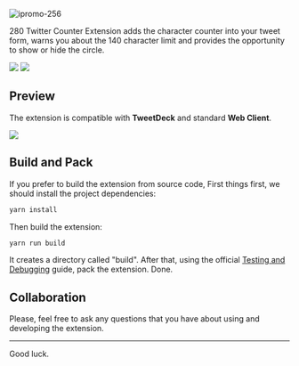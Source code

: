 ![ipromo-256](https://user-images.githubusercontent.com/435658/66169161-1e2fe580-e648-11e9-836e-5c8a9b0cb9c0.png)


280 Twitter Counter Extension adds the character counter into your tweet form, warns you about the 140 character limit and provides the opportunity to show or hide the circle. 

[![](https://developer.chrome.com/webstore/images/ChromeWebStore_Badge_v2_206x58.png)](https://chrome.google.com/webstore/detail/old-school-twitter/ieemcojejhalpakennbgfjeinfakibck)
[![](https://addons.cdn.mozilla.net/static/img/addons-buttons/AMO-button_1.png)](https://chrome.google.com/webstore/detail/old-school-twitter/ieemcojejhalpakennbgfjeinfakibck)


## Preview

The extension is compatible with **TweetDeck** and standard **Web Client**.  

![](https://user-images.githubusercontent.com/435658/66168316-a660bb80-e645-11e9-89cf-ce6c7ad24e6a.png)


## Build and Pack 

If you prefer to build the extension from source code, First things first, we should install the project dependencies:

```sh
yarn install
```

Then build the extension:

```sh
yarn run build
```

It creates a directory called "build". After that, using the official [Testing and Debugging](https://dev.opera.com/extensions/testing/) guide, pack the extension. Done.


## Collaboration

Please, feel free to ask any questions that you have about using and developing the extension.

---
Good luck.
